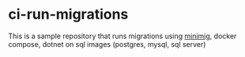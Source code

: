 # ci-run-migrations
This is a sample repository that runs migrations using [minimig](https://github.com/Jaxelr/Minimig), docker compose, dotnet on sql images (postgres, mysql, sql server)
